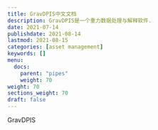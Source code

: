 ```yaml
---
title: GravDPIS中文文档
description: GravDPIS是一个重力数据处理与解释软件.
date: 2021-07-14
publishdate: 2021-08-14
lastmod: 2021-08-15
categories: [asset management]
keywords: []
menu:
  docs:
    parent: "pipes"
    weight: 70
weight: 70
sections_weight: 70
draft: false
---
```


GravDPIS
